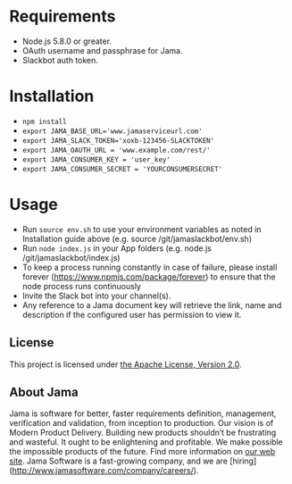 # Requirements

* Node.js 5.8.0 or greater.
* OAuth username and passphrase for Jama.
* Slackbot auth token.

# Installation

* `npm install`
* `export JAMA_BASE_URL='www.jamaserviceurl.com'`
* `export JAMA_SLACK_TOKEN='xoxb-123456-SLACKTOKEN'`
* `export JAMA_OAUTH_URL = 'www.example.com/rest/'`
* `export JAMA_CONSUMER_KEY = 'user_key'`
* `export JAMA_CONSUMER_SECRET = 'YOURCONSUMERSECRET'`

# Usage

* Run `source env.sh` to use your environment variables as noted in Installation guide above (e.g. source /git/jamaslackbot/env.sh)
* Run `node index.js` in your App folders (e.g. node.js /git/jamaslackbot/index.js)
* To keep a process running constantly in case of failure, please install forever (https://www.npmjs.com/package/forever) to ensure that the node process runs continuously
* Invite the Slack bot into your channel(s).
* Any reference to a Jama document key will retrieve the link, name and description if the configured user has permission to view it.

## License

This project is licensed under [the Apache License, Version 2.0](https://www.apache.org/licenses/LICENSE-2.0.txt).

## About Jama

Jama is software for better, faster requirements definition, management, verification and validation, from inception to
production. Our vision is of Modern Product Delivery. Building new products shouldn’t be frustrating and wasteful. It
ought to be enlightening and profitable. We make possible the impossible products of the future. Find more information
on [our web site](http://www.jamasoftware.com/). Jama Software is a fast-growing company, and we are [hiring]
(http://www.jamasoftware.com/company/careers/).